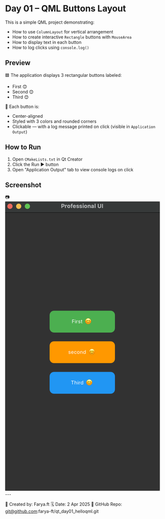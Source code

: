 # Day 01 – QML Buttons Layout

This is a simple QML project demonstrating:

- How to use `ColumnLayout` for vertical arrangement
- How to create interactive `Rectangle` buttons with `MouseArea`
- How to display text in each button
- How to log clicks using `console.log()`

## Preview

🟦 The application displays 3 rectangular buttons labeled:
- First 😊
- Second 😊
- Third 😊

📌 Each button is:
- Center-aligned
- Styled with 3 colors and rounded corners
- Clickable — with a log message printed on click (visible in `Application Output`)

## How to Run

1. Open `CMakeLists.txt` in Qt Creator
2. Click the Run ▶️ button
3. Open "Application Output" tab to view console logs on click

## Screenshot 

📷
![UI Screenshot](screenshot.png)---

👤 Created by: Farya.ft
🗓️ Date: 2 Apr 2025 
🔗 GitHub Repo: git@github.com:farya-ft/qt_day01_helloqml.git
